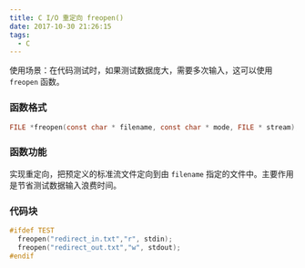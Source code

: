 ```yaml
---
title: C I/O 重定向 freopen()
date: 2017-10-30 21:26:15
tags:
  - C
---
```


使用场景：在代码测试时，如果测试数据庞大，需要多次输入，这可以使用 `freopen` 函数。

<!-- more -->

### 函数格式

```c
FILE *freopen(const char * filename, const char * mode, FILE * stream);
```

### 函数功能

实现重定向，把预定义的标准流文件定向到由 `filename` 指定的文件中。主要作用是节省测试数据输入浪费时间。

### 代码块

```c
#ifdef TEST
  freopen("redirect_in.txt","r", stdin);
  freopen("redirect_out.txt","w", stdout);
#endif
```
